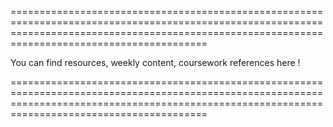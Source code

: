 ====================================================================================================================================================================================================

You can find resources, weekly content, coursework references here !

====================================================================================================================================================================================================
